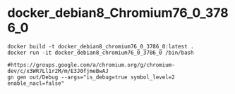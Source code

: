 # docker_debian8_Chromium76_0_3786_0
```
docker build -t docker_debian8_chromium76_0_3786_0:latest .
docker run -it docker_debian8_chromium76_0_3786_0 /bin/bash
```



```
#https://groups.google.com/a/chromium.org/g/chromium-dev/c/x3WR7Ll1r2M/m/E3J0fjmeBwAJ
gn gen out/Debug --args="is_debug=true symbol_level=2 enable_nacl=false"

```
